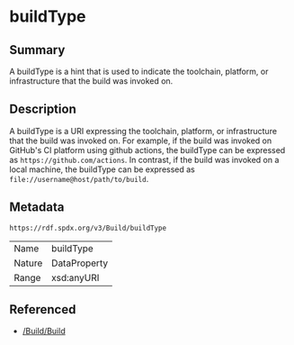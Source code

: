 <!-- Automatically generated by spec-parser v2.0.0 on 2024-01-26T22:18:46.241893+00:00 -->
<!-- SPDX-License-Identifier: Community-Spec-1.0 -->

# buildType

## Summary

A buildType is a hint that is used to indicate the toolchain, platform, or infrastructure that the build was invoked on.


## Description

A buildType is a URI expressing the toolchain, platform, or infrastructure that the build was invoked on. For example, if the build was invoked on GitHub's CI platform using github actions, the buildType can be expressed as `https://github.com/actions`. In contrast, if the build was invoked on a local machine, the buildType can be expressed as `file://username@host/path/to/build`.


## Metadata

`https://rdf.spdx.org/v3/Build/buildType`


| | |
|---|---|
| Name | buildType |
| Nature | DataProperty |
| Range | xsd:anyURI |




## Referenced

- [/Build/Build](../../Build/Classes/Build.md)

